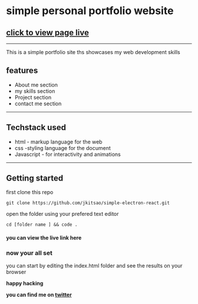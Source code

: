 # simple personal portfolio website
## [click  to view page live](https://jkitsao.github.io/portfolio-page/)
---
This is a simple portfolio site ths showcases my web development skills

## features
* About me section
* my skills section
* Project section
* contact me section
---
## Techstack used
* html - markup language for the web
* css -styling language for the document
* Javascript - for interactivity and animations
---
## Getting started

first clone this repo
```
git clone https://github.com/jkitsao/simple-electron-react.git
```
open the folder using your prefered text editor
```
cd [folder name ] && code .
```

#### you can view the live link here

### now your all set 
you can start by editing the index.html folder  and see the results on your browser

**happy hacking**

**you can find me on [twitter]('https://www.twitter.com/Jacksonkitsao5')**


